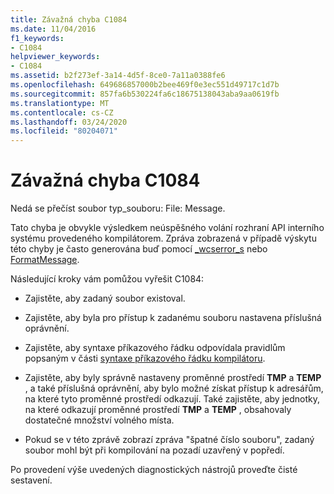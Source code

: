 ```yaml
---
title: Závažná chyba C1084
ms.date: 11/04/2016
f1_keywords:
- C1084
helpviewer_keywords:
- C1084
ms.assetid: b2f273ef-3a14-4d5f-8ce0-7a11a0388fe6
ms.openlocfilehash: 649686857000b2bee469f0e3ec551d49717c1d7b
ms.sourcegitcommit: 857fa6b530224fa6c18675138043aba9aa0619fb
ms.translationtype: MT
ms.contentlocale: cs-CZ
ms.lasthandoff: 03/24/2020
ms.locfileid: "80204071"
---
```

# <a name="fatal-error-c1084"></a>Závažná chyba C1084

Nedá se přečíst soubor typ_souboru: File: Message.

Tato chyba je obvykle výsledkem neúspěšného volání rozhraní API interního systému provedeného kompilátorem. Zpráva zobrazená v případě výskytu této chyby je často generována buď pomocí [_wcserror_s](../../c-runtime-library/reference/strerror-s-strerror-s-wcserror-s-wcserror-s.md) nebo [FormatMessage](/windows/win32/api/winbase/nf-winbase-formatmessage).

Následující kroky vám pomůžou vyřešit C1084:

- Zajistěte, aby zadaný soubor existoval.

- Zajistěte, aby byla pro přístup k zadanému souboru nastavena příslušná oprávnění.

- Zajistěte, aby syntaxe příkazového řádku odpovídala pravidlům popsaným v části [syntaxe příkazového řádku kompilátoru](../../build/reference/compiler-command-line-syntax.md).

- Zajistěte, aby byly správně nastaveny proměnné prostředí **TMP** a **TEMP** , a také příslušná oprávnění, aby bylo možné získat přístup k adresářům, na které tyto proměnné prostředí odkazují. Také zajistěte, aby jednotky, na které odkazují proměnné prostředí **TMP** a **TEMP** , obsahovaly dostatečné množství volného místa.

- Pokud se v této zprávě zobrazí zpráva "špatné číslo souboru", zadaný soubor mohl být při kompilování na pozadí uzavřený v popředí.

Po provedení výše uvedených diagnostických nástrojů proveďte čisté sestavení.
